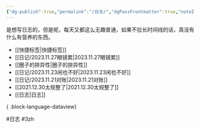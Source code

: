 ```yaml
---
{"dg-publish":true,"permalink":"/日志/","dgPassFrontmatter":true,"noteIcon":""}
---
```



是想写日志的，但是呢，每天又都这么无趣普通，如果不拉长时间线的话，真没有什么有营养的东西。
- [[快捷标签\|快捷标签]]
- [[日记/2023.11.27眼镜累\|2023.11.27眼镜累]]
- [[圈子的排异性\|圈子的排异性]]
- [[日记/2023.11.23闲也不好\|2023.11.23闲也不好]]
- [[日记/2023.11.21对账\|2023.11.21对账]]
- [[2021.12.30太规整了\|2021.12.30太规整了]]
- [[日志\|日志]]

{ .block-language-dataview}


#日志 #3zh 